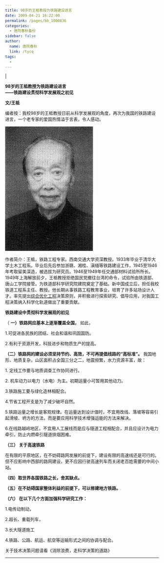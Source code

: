```yaml
---
title: 98岁的王柢教授为铁路建设进言
date: 2009-04-21 16:22:00
permalink: /pages/bb_1000836
categories: 
  - 唐院春秋备份
sidebar: false
author: 
  name: 唐院春秋
  link: /tycq
tags: 
  - 
---
```


|

**98岁的王柢教授为铁路建设进言  
——铁路建设贯彻科学发展观之初见**

**文/王柢**

编者按：我校98岁的王柢教授日前从科学发展观的角度，再次为我国的铁路建设进言，一个老专家的爱国热情溢于言表，令人感动。

[
![](/pic/img.bimg.126.net_photo_cey2WSHZLrW6Ii51NmBtqA==_5376735005127328876.jpg)](pic/img.bimg.126.net_photo_cey2WSHZLrW6Ii51NmBtqA==_5376735005127328876.jpg)

作者简介：王柢，铁路工程专家。西南交通大学资深教授。1933年毕业于清华大学土木工程系。毕业后先后参加浙赣、湘桂、滇缅等铁路建设工作，1945至1946年考取留美深造，被选拔为研究员。1946至1949年任交通部材料试验所所长。1949年上海解放前夕，王柢教授拒绝国民党撤往台湾的命令，试验所由铁道部、唐山工学院接管。为铁道部科学研究院建院奠定了基础。新中国成立后，担任我校铁道工程系主任、教授。他长期从事铁路工程教育事业，培育了许多站场设计人才。率先提出[综合优化工程](http://www.hudong.com/wiki/%E7%BB%BC%E5%90%88%E4%BC%98%E5%8C%96%E5%B7%A5%E7%A8%8B)决策原则，并积极进行探索研究、倡导应用，对我国工程决策纳入科学化轨道做出了重要贡献。

**铁路建设中贯彻科学发展观的初见**

（ **一）铁路网应基本上逐渐覆盖全国，** 如此，

1.可促进各民族的团结、社会和谐和巩固国防。

2.有利于资源开发，科技进步和物质生产的提高。

**（二）铁路网的建设必须坚持节约、高效，不可再提倡线路的“高标准”。** 我国地形、地质复杂，山区面积占全国三分之二，地震频繁，水力资源丰富，故：

1\. 定线工作要与地质调查工作协同进行。

2\. 机车动力以电力（水电）为主。初期运量小可暂用其他动力。

3.铁路施工要与绿化造林相配合。

4.节省工程开支是为了减少破坏自然。

5.铁路运量之增长是客观规律。在运量达到设计值时，不宜用改线、落坡等容易引起滑坡、坍方的方法，而是要应用科学技术增强运能的方法来解决。

6.在线路越岭地区，不宜用人工展线而是应与隧道工程相配合，并且应设计为电力牵引，防止内燃牵引隧道排烟困难。

**（三） 关于高速铁路**

在有限的平原地区，在不妨碍路网发展的前提下，建设有限的高速线还是可行的。但不应影响中西部的路网建设，更不应因行驶高速列车而关闭老百姓需要的中间小站。

**（四）取世界各国铁路之长，舍其缺点。**

**（五）在不妨碍国家整体利益的前提下，可以修建地方铁路。**

**（六） 在以下几个方面加强科学研究工作：**

1.电传动制动，

2.超长、重载列车，

3.长大隧道施工

4.铁路、公路、航运、航空等运输形式之间的协调与配合。

关于技术决策问题请看《消除浪费，走科学决策的道路》  
  
---